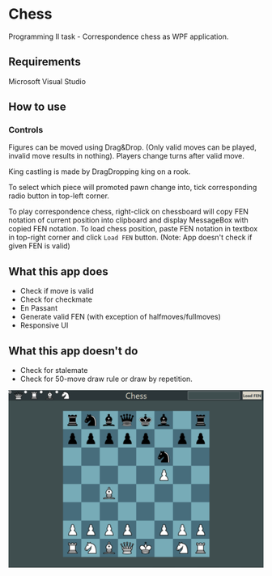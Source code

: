 # Chess
Programming II task - Correspondence chess as WPF application.

## Requirements
Microsoft Visual Studio

## How to use

### Controls
Figures can be moved using Drag&Drop. (Only valid moves can be played, invalid move results in nothing).
Players change turns after valid move.

King castling is made by DragDropping king on a rook.

To select which piece will promoted pawn change into, tick corresponding radio button in top-left corner.

To play correspondence chess, right-click on chessboard will copy FEN notation of current position into clipboard
and display MessageBox with copied FEN notation.
To load chess position, paste FEN notation in textbox in top-right corner and click `Load FEN` button. (Note: App doesn't check
if given FEN is valid)


## What this app does
* Check if move is valid
* Check for checkmate
* En Passant
* Generate valid FEN (with exception of halfmoves/fullmoves)
* Responsive UI

## What this app doesn't do
- Check for stalemate
- Check for 50-move draw rule or draw by repetition. 

![image info](UI_screenshot.png)

